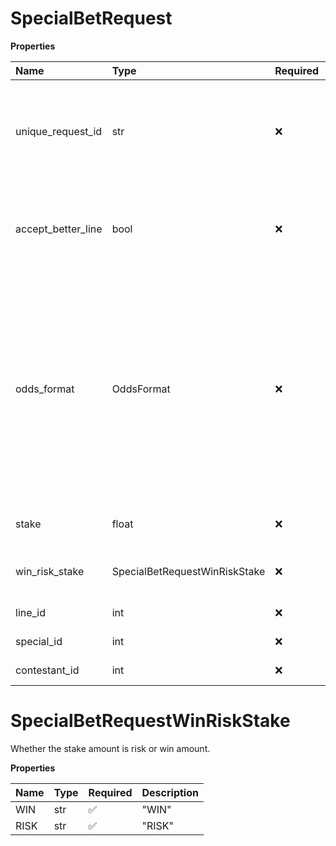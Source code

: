 # SpecialBetRequest

**Properties**

| Name               | Type                          | Required | Description                                                                                                                                                                                      |
| :----------------- | :---------------------------- | :------- | :----------------------------------------------------------------------------------------------------------------------------------------------------------------------------------------------- |
| unique_request_id  | str                           | ❌       | This unique id of the place bet requests. This is to support idempotent requests.                                                                                                                |
| accept_better_line | bool                          | ❌       | Whether or not to accept a bet when there is a line change in favor of the client.                                                                                                               |
| odds_format        | OddsFormat                    | ❌       | Bet odds format. AMERICAN = American odds format, DECIMAL = Decimal (European) odds format, HONGKONG = Hong Kong odds format, INDONESIAN = Indonesian odds format, MALAY = Malaysian odds format |
| stake              | float                         | ❌       | amount in clientâ€™s currency.                                                                                                                                                                  |
| win_risk_stake     | SpecialBetRequestWinRiskStake | ❌       | Whether the stake amount is risk or win amount.                                                                                                                                                  |
| line_id            | int                           | ❌       | Line identification.                                                                                                                                                                             |
| special_id         | int                           | ❌       | Special identification.                                                                                                                                                                          |
| contestant_id      | int                           | ❌       | Contestant identification.                                                                                                                                                                       |

# SpecialBetRequestWinRiskStake

Whether the stake amount is risk or win amount.

**Properties**

| Name | Type | Required | Description |
| :--- | :--- | :------- | :---------- |
| WIN  | str  | ✅       | "WIN"       |
| RISK | str  | ✅       | "RISK"      |

<!-- This file was generated by liblab | https://liblab.com/ -->
